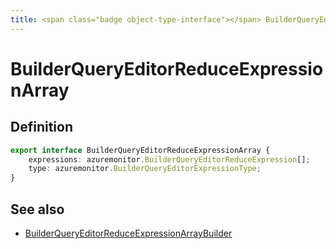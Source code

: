 ```yaml
---
title: <span class="badge object-type-interface"></span> BuilderQueryEditorReduceExpressionArray
---
```

# <span class="badge object-type-interface"></span> BuilderQueryEditorReduceExpressionArray

## Definition

```typescript
export interface BuilderQueryEditorReduceExpressionArray {
	expressions: azuremonitor.BuilderQueryEditorReduceExpression[];
	type: azuremonitor.BuilderQueryEditorExpressionType;
}

```
## See also

 * <span class="badge builder"></span> [BuilderQueryEditorReduceExpressionArrayBuilder](./builder-BuilderQueryEditorReduceExpressionArrayBuilder.md)
